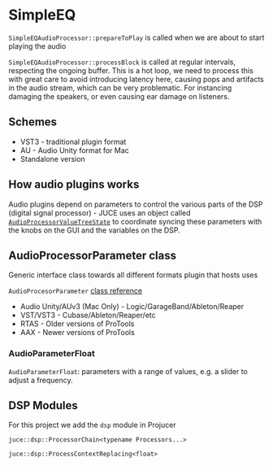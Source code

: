 # SimpleEQ

`SimpleEQAudioProcessor::prepareToPlay` is called when we are about to start playing the audio

`SimpleEQAudioProcessor::processBlock` is called at regular intervals, respecting the ongoing buffer. This is a hot loop, we need to process this with great care to avoid introducing latency here, causing pops and artifacts in the audio stream, which can be very problematic. For instancing damaging the speakers, or even causing  ear damage on listeners.

## Schemes

* VST3 - traditional plugin format
* AU - Audio Unity format for Mac
* Standalone version

## How audio plugins works

Audio plugins depend on parameters to control the various parts of the DSP (digital signal processor) - JUCE uses an object called [`AudioProcessorValueTreeState`](https://docs.juce.com/master/classAudioProcessorValueTreeState.html) to coordinate syncing these parameters with the knobs on the GUI and the variables on the DSP.

## AudioProcessorParameter class

Generic interface class towards all different formats plugin that hosts uses

`AudioProcesorParameter` [class reference](https://docs.juce.com/master/classAudioProcessorParameter.html)

* Audio Unity/AUv3 (Mac Only) - Logic/GarageBand/Ableton/Reaper
* VST/VST3 - Cubase/Ableton/Reaper/etc
* RTAS - Older versions of ProTools
* AAX - Newer versions of ProTools

### AudioParameterFloat

`AudioParameterFloat`: parameters with a range of values, e.g. a slider to adjust a frequency.

## DSP Modules

For this project we add the `dsp` module in Projucer

`juce::dsp::ProcessorChain<typename Processors...>`

`juce::dsp::ProcessContextReplacing<float>`
